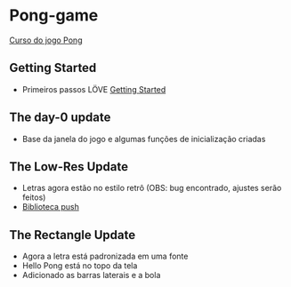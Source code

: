 # Pong-game
[Curso do jogo Pong](https://courses.edx.org/courses/course-v1:HarvardX+CS50G+Games/courseware/67588b76ec534f7da0fa917fac4350b8/72c04e2f9eb24f6494ca99b582ae67ef/)

## Getting Started
* Primeiros passos LÖVE
[Getting Started](https://github.com/vnduda/Pong-game)

## The day-0 update
* Base da janela do jogo e algumas funções de inicialização criadas

## The Low-Res Update
* Letras agora estão no estilo retrô (OBS: bug encontrado, ajustes serão feitos)
* [Biblioteca push](https://github.com/Ulydev/push)

## The Rectangle Update
* Agora a letra está padronizada em uma fonte
* Hello Pong está no topo da tela
* Adicionado as barras laterais e a bola
